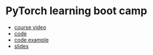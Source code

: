 # PyTorch learning boot camp

- [course video](https://www.google.com/url?q=https://www.udemy.com/course/pytorch-for-deep-learning/?couponCode%3DABCART0923&sa=D&source=calendar&usd=2&usg=AOvVaw3XDlAlbOyMFGbgOfLqL8oZ)
- [code](https://www.google.com/url?q=https://drive.google.com/drive/folders/1b39GGOnyhrhtQwJvAbC188UmeV1A5nKB&sa=D&source=calendar&usd=2&usg=AOvVaw3VmE_in7vpRWtm4ojf5Vqa)
- [code example](https://www.google.com/url?q=https://github.com/mrdbourke/pytorch-deep-learning&sa=D&source=calendar&usd=2&usg=AOvVaw1HX0vYMOSwLW9a0ex75ZwZ) 
- [slides](https://www.google.com/url?q=https://www.learnpytorch.io/&sa=D&source=calendar&usd=2&usg=AOvVaw0AeFTvOqo91TcyGg8bZfnU)
